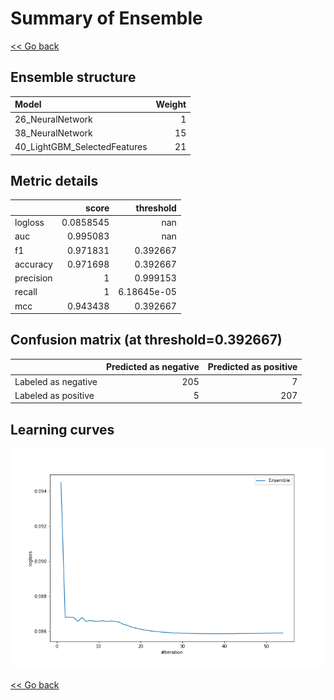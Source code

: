 # Summary of Ensemble

[<< Go back](../README.md)


## Ensemble structure
| Model                        |   Weight |
|:-----------------------------|---------:|
| 26_NeuralNetwork             |        1 |
| 38_NeuralNetwork             |       15 |
| 40_LightGBM_SelectedFeatures |       21 |

## Metric details
|           |     score |     threshold |
|:----------|----------:|--------------:|
| logloss   | 0.0858545 | nan           |
| auc       | 0.995083  | nan           |
| f1        | 0.971831  |   0.392667    |
| accuracy  | 0.971698  |   0.392667    |
| precision | 1         |   0.999153    |
| recall    | 1         |   6.18645e-05 |
| mcc       | 0.943438  |   0.392667    |


## Confusion matrix (at threshold=0.392667)
|                     |   Predicted as negative |   Predicted as positive |
|:--------------------|------------------------:|------------------------:|
| Labeled as negative |                     205 |                       7 |
| Labeled as positive |                       5 |                     207 |

## Learning curves
![Learning curves](learning_curves.png)

[<< Go back](../README.md)
